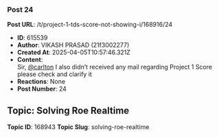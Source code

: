 ### Post 24
**Post URL**: /t/project-1-tds-score-not-showing-i/168916/24
- **ID**: 615539
- **Author**: VIKASH PRASAD (21f3002277)
- **Created At**: 2025-04-05T10:57:46.321Z
- **Content**:  
  Sir, <a class="mention" href="/u/carlton">@carlton</a> I also didn’t received any mail regarding Project 1 Score please check and clarify it
- **Reactions**: None
- **Post Number**: 24

## Topic: Solving Roe Realtime
**Topic ID**: 168943
**Topic Slug**: solving-roe-realtime

